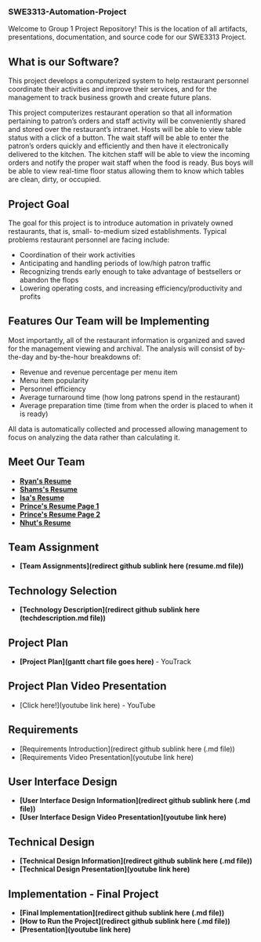 ### SWE3313-Automation-Project

Welcome to Group 1 Project Repository! This is the location of all artifacts, presentations, documentation, and source code for our SWE3313 Project.

## What is our Software?
This project develops a computerized system to help restaurant personnel coordinate their
activities and improve their services, and for the management to track business growth and create
future plans.

This project computerizes restaurant operation so that all information pertaining to patron’s
orders and staff activity will be conveniently shared and stored over the restaurant’s intranet.
Hosts will be able to view table status with a click of a button. The wait staff will be able to enter
the patron’s orders quickly and efficiently and then have it electronically delivered to the
kitchen. The kitchen staff will be able to view the incoming orders and notify the proper wait
staff when the food is ready. Bus boys will be able to view real-time floor status allowing them
to know which tables are clean, dirty, or occupied.

## Project Goal
The goal for this project is to introduce automation in privately owned restaurants, that is, small-
to-medium sized establishments. Typical problems restaurant personnel are facing include:
* Coordination of their work activities
* Anticipating and handling periods of low/high patron traffic
* Recognizing trends early enough to take advantage of bestsellers or abandon the flops
* Lowering operating costs, and increasing efficiency/productivity and profits

## Features Our Team will be Implementing
Most importantly, all of the restaurant information is organized and saved for the management
viewing and archival. The analysis will consist of by-the-day and by-the-hour breakdowns of:
* Revenue and revenue percentage per menu item
* Menu item popularity
* Personnel efficiency
* Average turnaround time (how long patrons spend in the restaurant)
* Average preparation time (time from when the order is placed to when it is ready)
  
All data is automatically collected and processed allowing management to focus on analyzing the
data rather than calculating it.

## Meet Our Team
* __[Ryan's Resume](https://github.com/RyanTren/SWE3313-Automation-Project/blob/main/Team%20Resumes/ryansresume.md)__ 
* __[Shams's Resume](https://github.com/RyanTren/SWE3313-Automation-Project/blob/main/Team%20Resumes/shamsresume.md)__
* __[Isa's Resume](https://github.com/RyanTren/SWE3313-Automation-Project/blob/main/Team%20Resumes/isasresume.md)__
* __[Prince's Resume Page 1](https://github.com/RyanTren/SWE3313-Automation-Project/blob/main/Team%20Resumes/princesresume1.md)__
* __[Prince's Resume Page 2](https://github.com/RyanTren/SWE3313-Automation-Project/blob/main/Team%20Resumes/princesresume2.md)__
* __[Nhut's Resume](https://github.com/RyanTren/SWE3313-Automation-Project/blob/main/Team%20Resumes/nhutsresume.md)__

## Team Assignment
* __[Team Assignments](redirect github sublink here (resume.md file))__
## Technology Selection
* __[Technology Description](redirect github sublink here (techdescription.md file))__

## Project Plan
* __[Project Plan](gantt chart file goes here)__ - YouTrack


## Project Plan Video Presentation
 * [Click here!](youtube link here) - YouTube

## Requirements 
* [Requirements Introduction](redirect github sublink here (.md file))
* [Requirements Video Presentation](youtube link here)

## User Interface Design
* __[User Interface Design Information](redirect github sublink here (.md file))__
* __[User Interface Design Video Presentation](youtube link here)__

## Technical Design
* __[Technical Design Information](redirect github sublink here (.md file))__
* __[Technical Design Presentation](youtube link here)__

## Implementation - Final Project
* __[Final Implementation](redirect github sublink here (.md file))__
* __[How to Run the Project](redirect github sublink here (.md file))__
* __[Presentation](youtube link here)__
